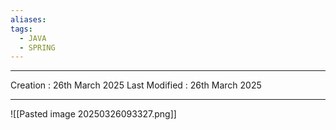 ```yaml
---
aliases: 
tags:
  - JAVA
  - SPRING
---
```

---
Creation : 26th March 2025
Last Modified : 26th March 2025
___
![[Pasted image 20250326093327.png]]


